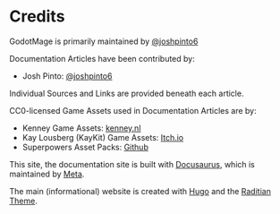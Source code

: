 # Credits
GodotMage is primarily maintained by [@joshpinto6](https://github.com/joshpinto6)

Documentation Articles have been contributed by:
- Josh Pinto: [@joshpinto6](https://github.com/joshpinto6)

Individual Sources and Links are provided beneath each article.

CC0-licensed Game Assets used in Documentation Articles are by:
- Kenney Game Assets: [kenney.nl](https://kenney.nl)
- Kay Lousberg (KayKit) Game Assets: [Itch.io](https://kaylousberg.itch.io/)
- Superpowers Asset Packs: [Github](https://github.com/sparklinlabs/superpowers-asset-packs)

This site, the documentation site is built with [Docusaurus](https://docusaurus.io), which is maintained by [Meta](meta.com).

The main (informational) website is created with [Hugo](https://gohugo.io) and the [Raditian Theme](https://github.com/radity/raditian-free-hugo-theme).